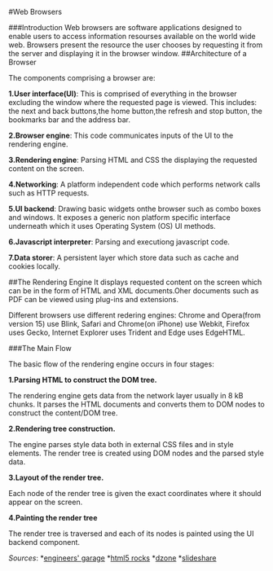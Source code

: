#Web Browsers

###Introduction
Web browsers are software applications designed to enable users to access information resourses available on the world wide web. Browsers present the resource the user chooses by requesting it from the server and displaying it in the browser window.
##Architecture of a Browser

The components comprising a browser are:

__1.User interface(UI)__: This is comprised of everything in the browser excluding the window where the requested page is viewed. This includes: the next and back buttons,the home button,the refresh and stop button, the bookmarks bar and the address bar.

__2.Browser engine__: This code communicates inputs of the UI to the rendering engine.

__3.Rendering engine__: Parsing HTML and CSS the displaying the requested content on the screen.

__4.Networking__: A platform independent code which performs network calls such as HTTP requests.

__5.UI backend__: Drawing basic widgets onthe browser such as combo boxes and windows. It exposes a generic non platform specific interface underneath which it uses Operating System (OS) UI methods.

__6.Javascript interpreter__: Parsing and executiong javascript code.

__7.Data storer__: A persistent layer which store data such as cache and cookies locally.

##The Rendering Engine
It displays requested content on the screen which can be in the form of HTML and XML documents.Oher documents such as PDF can be viewed using plug-ins and extensions.

Different browsers use different redering engines: Chrome and Opera(from version 15) use Blink, Safari and Chrome(on iPhone) use Webkit, Firefox uses Gecko, Internet Explorer uses Trident and Edge uses EdgeHTML.

###The Main Flow

The basic flow of the rendering engine occurs in four stages:

__1.Parsing HTML to construct the DOM tree.__

The rendering engine gets data from the network layer usually in 8 kB chunks. It parses the HTML documents and converts them to DOM nodes to construct the content/DOM tree. 

__2.Rendering tree construction.__

The engine parses style data both in external CSS files and in style elements. The render tree is created using DOM nodes and the parsed style data.

__3.Layout of the render tree.__

Each node of the render tree is given the exact coordinates where it should appear on the screen.

__4.Painting the render tree__

The render tree is traversed and each of its nodes is painted using the UI backend component.

_Sources_: *[engineers' garage](http://www.engineersgarage.com/articles/web-browsers-what-is-web-browser-working)
         *[html5 rocks](http://www.html5rocks.com/en/tutorials/internals/howbrowserswork/)
         *[dzone](https://dzone.com/articles/how-browsers-work-behind)
         *[slideshare](http://www.slideshare.net/manishtrivedi/how-browser-work)


